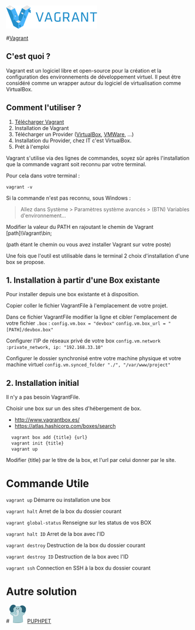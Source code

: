 ![Logo Vagrant](https://github.com/IT-2015/Vagrant/blob/master/logo_vagrant.png)

#[Vagrant](https://www.vagrantup.com/)

## C'est quoi ?

Vagrant est un logiciel libre et open-source pour la création et la configuration des environnements de développement virtuel. Il peut être considéré comme un wrapper autour du logiciel de virtualisation comme VirtualBox.

## Comment l'utiliser ?

1. [Télécharger Vagrant](https://www.vagrantup.com/downloads.html)
2. Installation de Vagrant
3. Télécharger un Provider ([VirtualBox](https://www.virtualbox.org/), [VMWare](http://www.vmware.com/), ...)
4. Installation du Provider, chez IT c'est VirtualBox.
5. Prét à l'emploi

Vagrant s'utilise via des lignes de commandes, soyez sûr après l'installation que la commande vagrant soit reconnu par votre terminal.

Pour cela dans votre terminal :
```term
vagrant -v
```

Si la commande n'est pas reconnu, sous Windows :

> Allez dans Système > Paramètres système avancés > (BTN) Variables d'environnement...

Modifier la valeur du PATH en rajoutant le chemin de Vagrant [path]\Vagrant\bin;

(path étant le chemin ou vous avez installer Vagrant sur votre poste)

Une fois que l'outil est utilisable dans le terminal 2 choix d'installation d'une box se propose.

## 1. Installation à partir d'une Box existante
Pour installer depuis une box existante et à disposition.

Copier coller le fichier VagrantFile à l'emplacement de votre projet. 

Dans ce fichier VagrantFile modifier la ligne et cibler l'emplacement de votre fichier `.box` : 
`config.vm.box = "devbox"`
`config.vm.box_url = "[PATH]/devbox.box"`

Configurer l'IP de réseaux privé de votre box
`config.vm.network :private_network, ip: "192.168.33.10"`

Configurer le dossier synchronisé entre votre machine physique et votre machine virtuel
`config.vm.synced_folder "./", "/var/www/project"`

## 2. Installation initial
Il n'y a pas besoin VagrantFile.

Choisir une box sur un des sites d'hébergement de box.
 - http://www.vagrantbox.es/
 - https://atlas.hashicorp.com/boxes/search

```term
  vagrant box add {title} {url}
  vagrant init {title}
  vagrant up
```

Modifier {title} par le titre de la box, et l'url par celui donner par le site.

# Commande Utile

`vagrant up` Démarre ou installation une box 

`vagrant halt` Arret de la box du dossier courant

`vagrant global-status` Renseigne sur les status de vos BOX

`vagrant halt ID` Arret de la box avec l'ID

`vagrant destroy` Destruction de la box du dossier courant

`vagrant destroy ID` Destruction de la box avec l'ID

`vagrant ssh` Connection en SSH à la box du dossier courant

# Autre solution


#![Logo-puphpet](https://github.com/IT-2015/Vagrant/blob/master/logo-puphpet.png) [PUPHPET](https://puphpet.com/) 

